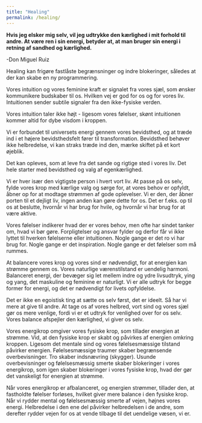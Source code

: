 ```yaml
---
title: "Healing"
permalink: /healing/
---
```



**Hvis jeg elsker mig selv, vil jeg udtrykke den kærlighed i mit forhold til andre. At være ren i sin energi, betyder at, at man bruger sin energi i retning af sandhed og kærlighed.**
 
 -Don Miguel Ruiz 
 
Healing kan frigøre fastlåste begrænsninger og indre blokeringer, således at der kan skabe en ny programmering.
  
Vores intuition og vores feminine kraft er signalet fra vores sjæl, som ønsker kommunikere budskaber til os. Hvilken vej er god for os og for vores liv. Intuitionen sender subtile signaler fra den ikke-fysiske verden.
  
Vores intuition taler ikke højt - ligesom vores følelser, skønt intuitionen kommer altid for dybe visdom i kroppen.
 
Vi er forbundet til universets energi gennem vores bevidsthed, og at træde ind i et højere bevidsthedsfelt fører til transformation. Bevidsthed behøver ikke helbredelse, vi kan straks træde ind den, mærke skiftet på et kort øjeblik. 

Det kan opleves, som at leve fra det sande og rigtige sted i vores liv. Det hele starter med bevidsthed og valg af egenkærlighed.

Vi er hver især den vigtigste person i hvert vort liv. At passe på os selv, fylde vores krop med kærlige valg og sørge for, at vores behov er opfyldt, åbner op for at modtage strømmen af gode oplevelser. Vi er den, der åbner porten til et dejligt liv, ingen anden kan gøre dette for os. Det er f.eks. op til os at beslutte, hvornår vi har brug for hvile, og hvornår vi har brug for at være aktive. 

Vores følelser indikerer hvad der er vores behov, men ofte har sindet tanker om, hvad vi bør gøre. Forpligtelser og ansvar fylder og derfor får vi ikke lyttet til hverken følelserne eller intuitionen. Nogle gange er det ro vi har brug for. Nogle gange er det inspiration. Nogle gange er det følelser som må rummes. 


At balancere vores krop og vores sind er nødvendigt, for at energien kan strømme gennem os. Vores naturlige værenstilstand er uendelig harmoni. Balanceret energi, der bevæger sig let mellem indre og ydre livsudtryk, ying og yang, det maskuline og feminine er naturligt. Vi er alle udtryk for begge former for energi, og det er nødvendigt for livets opfyldelse.

Det er ikke en egoistisk ting at sætte os selv først, det er ideelt. Så har vi mere at give til andre. At tage os af vores helbred, vort sind og vores sjæl gør os mere venlige, fordi vi er et udtryk for venlighed over for os selv. Vores balance afspejler den kærlighed, vi giver os selv.

Vores energikrop omgiver vores fysiske krop, som tillader energien at strømme. Vid, at den fysiske krop er skabt og påvirkes af energien omkring kroppen. Ligesom det mentale sind og vores følelsesmæssige tilstand påvirker energien. Følelsesmæssige traumer skaber begrænsende overbevisninger. Tro skaber indsnævring (skygger). Usunde overbevisninger og følelsesmæssig smerte skaber blokeringer i vores energikrop, som igen skaber blokeringer i vores fysiske krop, hvad der gør det vanskeligt for energien at strømme.

Når vores energikrop er afbalanceret, og energien strømmer, tillader den, at fastholdte følelser forløses, hvilket giver mere balance i den fysiske krop. Når vi rydder mental og følelsesmæssig smerte af vejen, højnes vores energi. Helbredelse i den ene del påvirker helbredelsen i de andre, som derefter rydder vejen for os at vende tilbage til det uendelige væsen, vi er.
 
 



